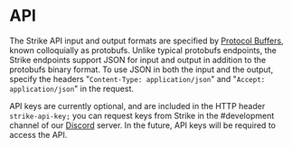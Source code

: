 # API

The Strike API input and output formats are specified by [Protocol Buffers](https://developers.google.com/protocol-buffers/), known colloquially as protobufs. Unlike typical protobufs endpoints, the Strike endpoints support JSON for input and output in addition to the protobufs binary format. To use JSON in both the input and the output, specify the headers "`Content-Type: application/json`" and "`Accept: application/json`" in the request.

API keys are currently optional, and are included in the HTTP header `strike-api-key;` you can request keys from Strike in the \#development channel of our [Discord](https://discord.gg/874ntdw) server. In the future, API keys will be required to access the API.

